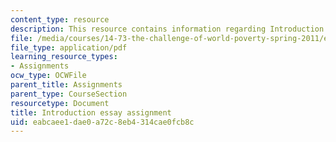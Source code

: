 ```yaml
---
content_type: resource
description: This resource contains information regarding Introduction
file: /media/courses/14-73-the-challenge-of-world-poverty-spring-2011/eabcaee1dae0a72c8eb4314cae0fcb8c_MIT14_73S11_intro.pdf
file_type: application/pdf
learning_resource_types:
- Assignments
ocw_type: OCWFile
parent_title: Assignments
parent_type: CourseSection
resourcetype: Document
title: Introduction essay assignment
uid: eabcaee1-dae0-a72c-8eb4-314cae0fcb8c
---
```

